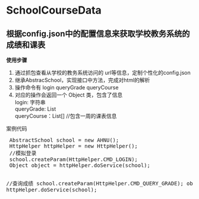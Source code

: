 # SchoolCourseData <br>
<h2>根据config.json中的配置信息来获取学校教务系统的成绩和课表</h2>
<b>使用步骤</b>
<ol>
<li> 通过抓包查看从学校的教务系统访问的 url等信息，定制个性化的config.json</li>
<li> 继承AbstracSchool，实现接口中方法，完成对html的解析</li>
<li> 操作命令有 login queryGrade queryCourse</li>
<li> 对应的操作会返回一个 Object 类，包含了信息</li>
   login: 字符串<br>
   queryGrade: List<GradeBean><br>
   queryCourse：List<CourseBean>[] //包含一周的课表信息<br>
</ol>
<p>案例代码</p>
<pre>
 AbstractSchool school = new AHNU();
 HttpHelper httpHelper = new HttpHelper();
 //模拟登录
 school.createParam(HttpHelper.CMD_LOGIN);
 Object object = httpHelper.doService(school); 
 
 //查询成绩
 school.createParam(HttpHelper.CMD_QUERY_GRADE);
 object = httpHelper.doService(school);
</pre>
